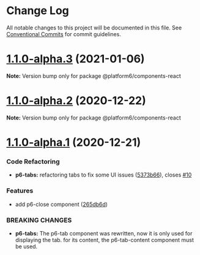 # Change Log

All notable changes to this project will be documented in this file.
See [Conventional Commits](https://conventionalcommits.org) for commit guidelines.

# [1.1.0-alpha.3](https://github.com/amalto/platform6-web-components/compare/@platform6/components-react@1.1.0-alpha.2...@platform6/components-react@1.1.0-alpha.3) (2021-01-06)

**Note:** Version bump only for package @platform6/components-react





# [1.1.0-alpha.2](https://github.com/amalto/platform6-web-components/compare/@platform6/components-react@1.1.0-alpha.1...@platform6/components-react@1.1.0-alpha.2) (2020-12-22)

**Note:** Version bump only for package @platform6/components-react





# [1.1.0-alpha.1](https://github.com/amalto/platform6-web-components/compare/@platform6/components-react@1.1.0-alpha.0...@platform6/components-react@1.1.0-alpha.1) (2020-12-21)


### Code Refactoring

* **p6-tabs:** refactoring tabs to fix some UI issues ([5373b66](https://github.com/amalto/platform6-web-components/commit/5373b660367a3778e4ac1ed6b5f812f36dbd6037)), closes [#10](https://github.com/amalto/platform6-web-components/issues/10)


### Features

* add p6-close component ([265db6d](https://github.com/amalto/platform6-web-components/commit/265db6dfa075350a7b310d0442c0d018223cb7e9))


### BREAKING CHANGES

* **p6-tabs:** The p6-tab component was rewritten, now it is only used for displaying the tab. for its content, the p6-tab-content component must be used.
